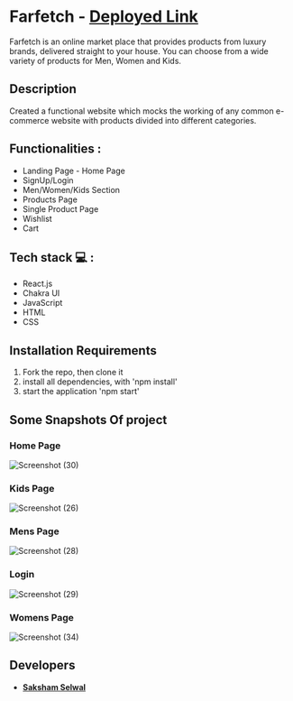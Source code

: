 # Farfetch -  **[Deployed Link](https://the-great-skshm2000-site.netlify.app/)**
Farfetch is an online market place that provides products from luxury brands, delivered straight to your house. You can choose from a wide variety of products for Men, Women and Kids.


## Description
Created a functional website which mocks the working of any common e-commerce website with products divided into different categories.

## Functionalities :
<ul>
<li>Landing Page - Home Page</li>
<li>SignUp/Login</li>
<li>Men/Women/Kids Section</li>
<li>Products Page</li>
<li>Single Product Page</li>
<li>Wishlist</li>
<li>Cart</li>
</ul>

## Tech stack  💻 :
<ul>
<li>React.js</li>
<li>Chakra UI</li>
<li>JavaScript</li>
<li>HTML</li>
<li>CSS</li>
</ul>

## Installation Requirements
<ol>
<li>Fork the repo, then clone it</li>
<li>install all dependencies, with 'npm install'</li>
<li>start the application 'npm start'</li>

</ol>

## Some Snapshots Of project

### Home Page
![Screenshot (30)](https://i.imgur.com/qpzzen0.png)

### Kids Page
![Screenshot (26)](https://i.imgur.com/fooJXsC.png)

### Mens Page
![Screenshot (28)](https://i.imgur.com/bpROQs6.png)

### Login 
![Screenshot (29)](https://i.imgur.com/dAUNNrW.png)

### Womens Page
![Screenshot (34)](https://i.imgur.com/sZGY09o.png)

## Developers

 - **[Saksham Selwal](https://github.com/skshm2000)**
